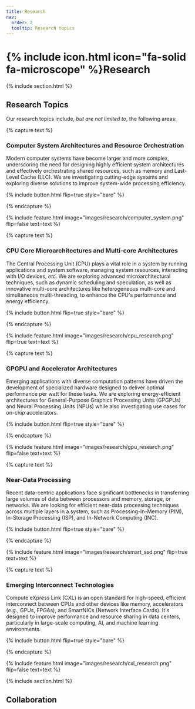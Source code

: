 ```yaml
---
title: Research
nav:
  order: 2
  tooltip: Research topics
---
```


# {% include icon.html icon="fa-solid fa-microscope" %}Research

{% include section.html %}

## Research Topics

Our research topics include, _but are not limited to_, the following areas:

{% capture text %}

### **Computer System Architectures and Resource Orchestration**

Modern computer systems have become larger and more complex, underscoring the need for designing highly efficient system architectures and effectively orchestrating shared resources, such as memory and Last-Level Cache (LLC). We are investigating cutting-edge systems and exploring diverse solutions to improve system-wide processing efficiency.

{% include button.html flip=true style="bare" %}

{% endcapture %}

{% include feature.html image="images/research/computer_system.png" flip=false text=text %}


{% capture text %}

### **CPU Core Microarchitectures and Multi-core Architectures**

The Central Processing Unit (CPU) plays a vital role in a system by running applications and system software, managing system resources, interacting with I/O devices, _etc_. We are exploring advanced microarchitectural techniques, such as dynamic scheduling and speculation, as well as innovative multi-core architectures like heterogeneous multi-core and simultaneous multi-threading, to enhance the CPU's performance and energy efficiency.

{% include button.html flip=true style="bare" %}

{% endcapture %}

{% include feature.html image="images/research/cpu_research.png" flip=true text=text %}


{% capture text %}

### **GPGPU and Accelerator Architectures**

Emerging applications with diverse computation patterns have driven the development of specialized hardware designed to deliver optimal performance per watt for these tasks. We are exploring energy-efficient architectures for General-Purpose Graphics Processing Units (GPGPUs) and Neural Processing Units (NPUs) while also investigating use cases for on-chip accelerators.

{% include button.html flip=true style="bare" %}

{% endcapture %}

{% include feature.html image="images/research/gpu_research.png" flip=false text=text %}


{% capture text %}

### **Near-Data Processing**

Recent data-centric applications face significant bottlenecks in transferring large volumes of data between processors and memory, storage, or networks. We are looking for efficient near-data processing techniques across multiple layers in a system, such as Processing-In-Memory (PIM), In-Storage Processing (ISP), and In-Network Computing (INC).

{% include button.html flip=true style="bare" %}

{% endcapture %}

{% include feature.html image="images/research/smart_ssd.png" flip=true text=text %}


{% capture text %}

### **Emerging Interconnect Technologies**

Compute eXpress Link (CXL) is an open standard for high-speed, efficient interconnect between CPUs and other devices like memory, accelerators (_e.g._, GPUs, FPGAs), and SmartNICs (Network Interface Cards). It's designed to improve performance and resource sharing in data centers, particularly in large-scale computing, AI, and machine learning environments. 

{% include button.html flip=true style="bare" %}

{% endcapture %}

{% include feature.html image="images/research/cxl_research.png" flip=false text=text %}


{% include section.html %}


## Collaboration

